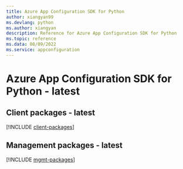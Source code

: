 ```yaml
---
title: Azure App Configuration SDK for Python
author: xiangyan99
ms.devlang: python
ms.author: xiangyan
description: Reference for Azure App Configuration SDK for Python
ms.topic: reference
ms.data: 08/09/2022
ms.service: appconfiguration
---
```

# Azure App Configuration SDK for Python - latest

## Client packages - latest
[!INCLUDE [client-packages](app-configuration-client-index.md)]
## Management packages - latest
[!INCLUDE [mgmt-packages](app-configuration-mgmt-index.md)]